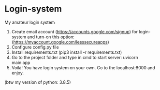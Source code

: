 # Login-system
My amateur login system

1. Create email account (https://accounts.google.com/signup) for login-system and turn-on this option: (https://myaccount.google.com/lesssecureapps)
2. Configure config.py file
3. Install requirements.txt (pip3 install -r requirements.txt)
4. Go to the project folder and type in cmd to start server: uvicorn main:app
5. Voilà! You have login system on your own. Go to the localhost:8000 and enjoy.

(btw my version of python: 3.8.5)
